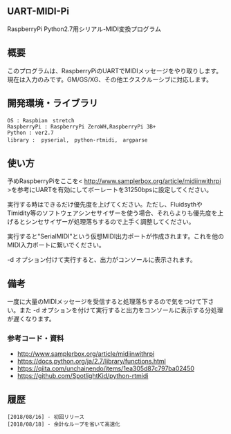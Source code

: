 ## UART-MIDI-Pi
RaspberryPi Python2.7用シリアル-MIDI変換プログラム

## 概要
このプログラムは、RaspberryPiのUARTでMIDIメッセージをやり取りします。現在は入力のみです。GM/GS/XG、その他エクスクルーシブに対応します。

## 開発環境・ライブラリ
    OS : Raspbian　stretch
    RaspberryPi : RaspberryPi ZeroWH,RaspberryPi 3B+
    Python : ver2.7
    library :  pyserial,　python-rtmidi,　argparse

## 使い方
予めRaspberryPiをここを< http://www.samplerbox.org/article/midiinwithrpi >を参考にUARTを有効にしてボーレートを31250bpsに設定してください。

実行する時はできるだけ優先度を上げてください。ただし、FluidsythやTimidity等のソフトウェアシンセサイザーを使う場合、それらよりも優先度を上げるとシンセサイザーが処理落ちするので上手く調整してください。

実行すると"SerialMIDI"という仮想MIDI出力ポートが作成されます。これを他のMIDI入力ポートに繋いでください。

-d オプション付けて実行すると、出力がコンソールに表示されます。

## 備考
一度に大量のMIDIメッセージを受信すると処理落ちするので気をつけて下さい。また -d オプションを付けて実行すると出力をコンソールに表示する分処理が遅くなります。

### 参考コード・資料
 * <http://www.samplerbox.org/article/midiinwithrpi>  
 * <https://docs.python.org/ja/2.7/library/functions.html>
 * <https://qiita.com/unchainendo/items/1ea305d87c797ba02450>  
 * <https://github.com/SpotlightKid/python-rtmidi>  

## 履歴
    [2018/08/16] - 初回リリース
    [2018/08/18] - 余計なループを省いて高速化
